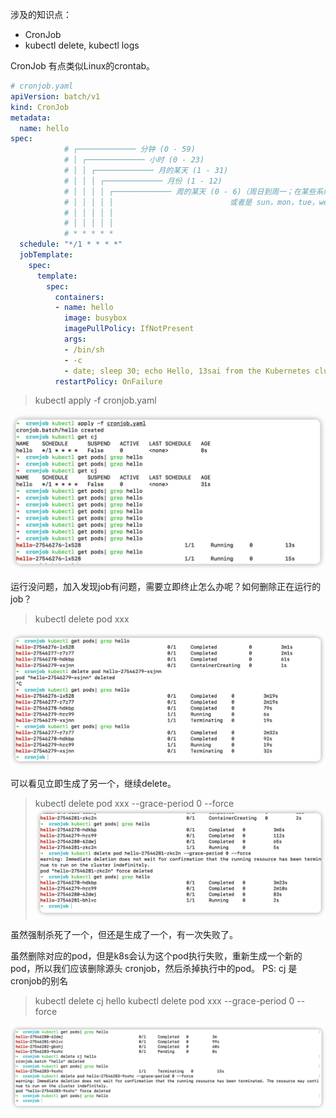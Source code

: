 涉及的知识点：
- CronJob
- kubectl delete, kubectl logs

CronJob 有点类似Linux的crontab。

```yaml
# cronjob.yaml
apiVersion: batch/v1
kind: CronJob
metadata:
  name: hello
spec:
            # ┌───────────── 分钟 (0 - 59)
            # │ ┌───────────── 小时 (0 - 23)
            # │ │ ┌───────────── 月的某天 (1 - 31)
            # │ │ │ ┌───────────── 月份 (1 - 12)
            # │ │ │ │ ┌───────────── 周的某天 (0 - 6)（周日到周一；在某些系统上，7 也是星期日）
            # │ │ │ │ │                          或者是 sun，mon，tue，web，thu，fri，sat
            # │ │ │ │ │
            # │ │ │ │ │
            # * * * * *
  schedule: "*/1 * * * *"
  jobTemplate:
    spec:
      template:
        spec:
          containers:
          - name: hello
            image: busybox
            imagePullPolicy: IfNotPresent
            args:
            - /bin/sh
            - -c
            - date; sleep 30; echo Hello, 13sai from the Kubernetes cluster
          restartPolicy: OnFailure
```

> kubectl apply -f cronjob.yaml

![](images/cronjob.png)

运行没问题，加入发现job有问题，需要立即终止怎么办呢？如何删除正在运行的 job？

> kubectl delete pod xxx

![](images/deletejob.png)

可以看见立即生成了另一个，继续delete。

> kubectl delete pod xxx --grace-period 0 --force
![](images/deletejob2.png)

虽然强制杀死了一个，但还是生成了一个，有一次失败了。

虽然删除对应的pod，但是k8s会认为这个pod执行失败，重新生成一个新的pod，所以我们应该删除源头 cronjob，然后杀掉执行中的pod。
PS: cj 是 cronjob的别名

> kubectl delete cj hello 
> kubectl delete pod xxx --grace-period 0 --force

![](images/deletejob3.png)